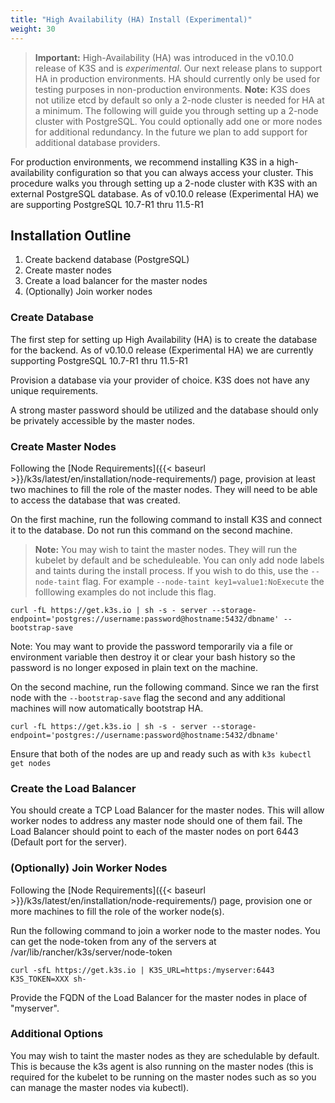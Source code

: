 ```yaml
---
title: "High Availability (HA) Install (Experimental)"
weight: 30
---
```


>**Important:** High-Availability (HA) was introduced in the v0.10.0 release of K3S and is _experimental_. Our next release plans to support HA in production environments. HA should currently only be used for testing purposes in non-production environments.
>**Note:** K3S does not utilize etcd by default so only a 2-node cluster is needed for HA at a minimum. The following will guide you through setting up a 2-node cluster with PostgreSQL. You could optionally add one or more nodes for additional redundancy. In the future we plan to add support for additional database providers.

For production environments, we recommend installing K3S in a high-availability configuration so that you can always access your cluster. This procedure walks you through setting up a 2-node cluster with K3S with an external PostgreSQL database. As of v0.10.0 release (Experimental HA) we are supporting PostgreSQL 10.7-R1 thru 11.5-R1

Installation Outline
--------------------
1. Create backend database (PostgreSQL)
2. Create master nodes
3. Create a load balancer for the master nodes
4. (Optionally) Join worker nodes

### Create Database
The first step for setting up High Availability (HA) is to create the database for the backend. As of v0.10.0 release (Experimental HA) we are currently supporting PostgreSQL 10.7-R1 thru 11.5-R1

Provision a database via your provider of choice. K3S does not have any unique requirements.

A strong master password should be utilized and the database should only be privately accessible by the master nodes.


### Create Master Nodes
Following the [Node Requirements]({{< baseurl >}}/k3s/latest/en/installation/node-requirements/) page, provision at least two machines to fill the role of the master nodes. They will need to be able to access the database that was created.

On the first machine, run the following command to install K3S and connect it to the database. Do not run this command on the second machine.

>**Note:** You may wish to taint the master nodes. They will run the kubelet by default and be scheduleable. You can only add node labels and taints during the install process. If you wish to do this, use the `--node-taint` flag. For example `--node-taint key1=value1:NoExecute` the folllowing examples do not include this flag.

```
curl -fL https://get.k3s.io | sh -s - server --storage-endpoint='postgres://username:password@hostname:5432/dbname' --bootstrap-save
```
Note: You may want to provide the password temporarily via a file or environment variable then destroy it or clear your bash history so the password is no longer exposed in plain text on the machine.

On the second machine, run the following command. Since we ran the first node with the `--bootstrap-save` flag the second and any additional machines will now automatically bootstrap HA.

```
curl -fL https://get.k3s.io | sh -s - server --storage-endpoint='postgres://username:password@hostname:5432/dbname'
```

Ensure that both of the nodes are up and ready such as with `k3s kubectl get nodes`

### Create the Load Balancer
You should create a TCP Load Balancer for the master nodes. This will allow worker nodes to address any master node should one of them fail. The Load Balancer should point to each of the master nodes on port 6443 (Default port for the server).

### (Optionally) Join Worker Nodes
Following the [Node Requirements]({{< baseurl >}}/k3s/latest/en/installation/node-requirements/) page, provision one or more machines to fill the role of the worker node(s).

Run the following command to join a worker node to the master nodes. You can get the node-token from any of the servers at /var/lib/rancher/k3s/server/node-token

```
curl -sfL https://get.k3s.io | K3S_URL=https:/myserver:6443 K3S_TOKEN=XXX sh-
```

Provide the FQDN of the Load Balancer for the master nodes in place of "myserver".

### Additional Options
You may wish to taint the master nodes as they are schedulable by default. This is because the k3s agent is also running on the master nodes (this is required for the kubelet to be running on the master nodes such as so you can manage the master nodes via kubectl).
